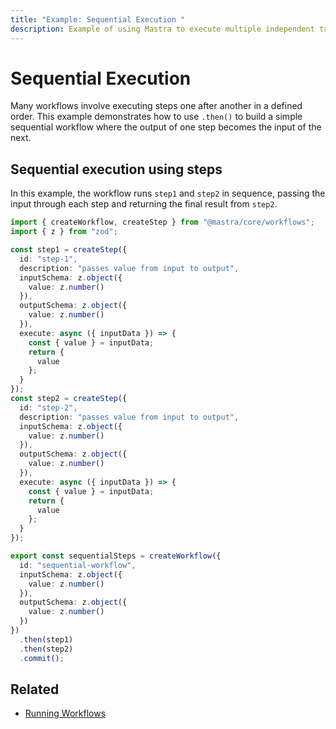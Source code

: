 ```yaml
---
title: "Example: Sequential Execution "
description: Example of using Mastra to execute multiple independent tasks in sequence within a workflow.
---
```


# Sequential Execution

Many workflows involve executing steps one after another in a defined order. This example demonstrates how to use `.then()` to build a simple sequential workflow where the output of one step becomes the input of the next.

## Sequential execution using steps

In this example, the workflow runs `step1` and `step2` in sequence, passing the input through each step and returning the final result from `step2`.

```typescript filename="src/mastra/workflows/example-sequential-steps.ts" showLineNumbers copy
import { createWorkflow, createStep } from "@mastra/core/workflows";
import { z } from "zod";

const step1 = createStep({
  id: "step-1",
  description: "passes value from input to output",
  inputSchema: z.object({
    value: z.number()
  }),
  outputSchema: z.object({
    value: z.number()
  }),
  execute: async ({ inputData }) => {
    const { value } = inputData;
    return {
      value
    };
  }
});
const step2 = createStep({
  id: "step-2",
  description: "passes value from input to output",
  inputSchema: z.object({
    value: z.number()
  }),
  outputSchema: z.object({
    value: z.number()
  }),
  execute: async ({ inputData }) => {
    const { value } = inputData;
    return {
      value
    };
  }
});

export const sequentialSteps = createWorkflow({
  id: "sequential-workflow",
  inputSchema: z.object({
    value: z.number()
  }),
  outputSchema: z.object({
    value: z.number()
  })
})
  .then(step1)
  .then(step2)
  .commit();
```

## Related

- [Running Workflows](./running-workflows.md)
